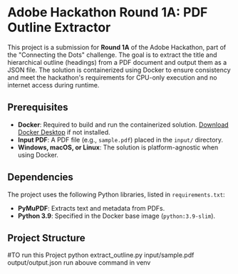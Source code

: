 # Adobe Hackathon Round 1A: PDF Outline Extractor

This project is a submission for **Round 1A** of the Adobe Hackathon, part of the "Connecting the Dots" challenge. The goal is to extract the title and hierarchical outline (headings) from a PDF document and output them as a JSON file. The solution is containerized using Docker to ensure consistency and meet the hackathon's requirements for CPU-only execution and no internet access during runtime.

## Prerequisites

- **Docker**: Required to build and run the containerized solution. [Download Docker Desktop](https://www.docker.com/products/docker-desktop) if not installed.
- **Input PDF**: A PDF file (e.g., `sample.pdf`) placed in the `input/` directory.
- **Windows, macOS, or Linux**: The solution is platform-agnostic when using Docker.

## Dependencies

The project uses the following Python libraries, listed in `requirements.txt`:
- **PyMuPDF**: Extracts text and metadata from PDFs.
- **Python 3.9**: Specified in the Docker base image (`python:3.9-slim`).

## Project Structure

#TO run this Project 
python extract_outline.py input/sample.pdf output/output.json
run abouve command in venv

